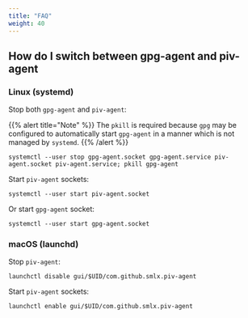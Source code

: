 ```yaml
---
title: "FAQ"
weight: 40
---
```


## How do I switch between gpg-agent and piv-agent

### Linux (systemd)

Stop both `gpg-agent` and `piv-agent`:

{{% alert title="Note" %}}
The `pkill` is required because `gpg` may be configured to automatically start `gpg-agent` in a manner which is not managed by `systemd`.
{{% /alert %}}

```
systemctl --user stop gpg-agent.socket gpg-agent.service piv-agent.socket piv-agent.service; pkill gpg-agent
```

Start `piv-agent` sockets:

```
systemctl --user start piv-agent.socket
```

Or start `gpg-agent` socket:

```
systemctl --user start gpg-agent.socket
```

### macOS (launchd)

Stop `piv-agent`:

```
launchctl disable gui/$UID/com.github.smlx.piv-agent
```

Start `piv-agent` sockets:

```
launchctl enable gui/$UID/com.github.smlx.piv-agent
```
